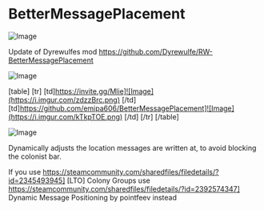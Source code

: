 # BetterMessagePlacement

![Image](https://i.imgur.com/WAEzk68.png)

Update of Dyrewulfes mod
https://github.com/Dyrewulfe/RW-BetterMessagePlacement

![Image](https://i.imgur.com/7Gzt3Rg.png)


[table]
	[tr]
		[td]https://invite.gg/Mlie]![Image](https://i.imgur.com/zdzzBrc.png)
[/td]
		[td]https://github.com/emipa606/BetterMessagePlacement]![Image](https://i.imgur.com/kTkpTOE.png)
[/td]
	[/tr]
[/table]
	
![Image](https://i.imgur.com/NOW7jU1.png)


Dynamically adjusts the location messages are written at, to avoid blocking the colonist bar.

If you use  https://steamcommunity.com/sharedfiles/filedetails/?id=2345493945] [LTO] Colony Groups use  https://steamcommunity.com/sharedfiles/filedetails/?id=2392574347] Dynamic Message Positioning by pointfeev instead

